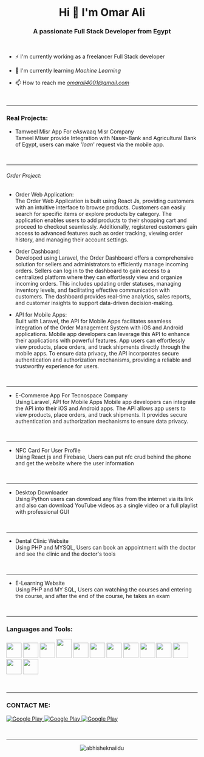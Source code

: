 <h1 align="center">Hi 👋 I'm Omar Ali</h1>
 <h3 align="center">A passionate Full Stack Developer from Egypt</h3>
<br>

- ⚡ I'm currently working as a freelancer Full Stack developer

- 🌱 I'm currently learning *Machine Learning*
- 📫 How to reach me *omarali4001@gmail.com*
<br>
<hr>
<h3 align="left">Real Projects:</h3>


 - Tamweel Misr App For eAswaaq Misr Company <br>
Tameel Miser provide Integration with Naser-Bank and Agricultural Bank of Egypt, users can make '*loan*' request via the mobile app.
<br>
<hr>

<h6 align="left">Order Project:</h3>

- Order Web Application: <br>
The Order Web Application is built using React Js, providing customers with an intuitive interface to browse products. Customers can easily search for specific items or explore products by category. The application enables users to add products to their shopping cart and proceed to checkout seamlessly. Additionally, registered customers gain access to advanced features such as order tracking, viewing order history, and managing their account settings.


- Order Dashboard: <br>
Developed using Laravel, the Order Dashboard offers a comprehensive solution for sellers and administrators to efficiently manage incoming orders. Sellers can log in to the dashboard to gain access to a centralized platform where they can effortlessly view and organize incoming orders. This includes updating order statuses, managing inventory levels, and facilitating effective communication with customers. The dashboard provides real-time analytics, sales reports, and customer insights to support data-driven decision-making.
 

- API for Mobile Apps: <br>
Built with Laravel, the API for Mobile Apps facilitates seamless integration of the Order Management System with iOS and Android applications. Mobile app developers can leverage this API to enhance their applications with powerful features. App users can effortlessly view products, place orders, and track shipments directly through the mobile apps. To ensure data privacy, the API incorporates secure authentication and authorization mechanisms, providing a reliable and trustworthy experience for users.


<br>
<hr>

 - E-Commerce App For Tecnospace Company <br>
Using Laravel, API for Mobile Apps Mobile app developers can integrate the API into their iOS and Android apps. The API allows app users to view products, place orders, and track shipments. It provides secure authentication and authorization mechanisms to ensure data privacy.
<br>
<hr>

- NFC Card For User Profile<br>
Using React js and Firebase, Users can put nfc crud behind the phone and get the website where the user information
<br>
<hr>

- Desktop Downloader<br>
Using Python users can download any files from the internet via its link and also can download YouTube videos as a single video or a full playlist with professional GUI
<br>
<hr>


- Dental Clinic Website<br>
Using PHP and MYSQL, Users can book an appointment with the doctor and see the clinic and the doctor's tools 
<br>
<hr>

- E-Learning Website<br>
Using PHP and MY SQL, Users can watching the courses and entering the course, and after the end of the course, he takes an exam
<br>

<hr>
<h3 align="left">Languages and Tools:</h3>
<p align='left'>
<img src="https://brandslogos.com/wp-content/uploads/images/large/arduino-logo-1.png" width="40" height="40">
<img src="https://upload.wikimedia.org/wikipedia/commons/thumb/c/c3/Python-logo-notext.svg/1869px-Python-logo-notext.svg.png" width="40" height="40">
<img src="https://cdn.icon-icons.com/icons2/2107/PNG/512/file_type_vscode_icon_130084.png" width="40" height="40">
<img src="https://1.bp.blogspot.com/-LgTa-xDiknI/X4EflN56boI/AAAAAAAAPuk/24YyKnqiGkwRS9-_9suPKkfsAwO4wHYEgCLcBGAsYHQ/s0/image9.png" width="40" height="50">
<img src="https://nextsoftware.io/files/images/logos/main/reactjs-logo.png" width="40" height="40">
<img src="https://cdn.freebiesupply.com/logos/large/2x/firebase-1-logo-png-transparent.png" width="40" height="40">
<img src="https://upload.wikimedia.org/wikipedia/commons/thumb/1/18/ISO_C%2B%2B_Logo.svg/1822px-ISO_C%2B%2B_Logo.svg.png" width="40" height="40">
<img src="https://www.logo.wine/a/logo/Linux/Linux-Logo.wine.svg" width="40" height="40">
<img src="https://pngimg.com/uploads/mysql/mysql_PNG23.png" width="40" height="40">
<img src="https://upload.wikimedia.org/wikipedia/commons/thumb/2/27/PHP-logo.svg/2560px-PHP-logo.svg.png" width="40" height="40">
<img src="https://cdn-icons-png.flaticon.com/512/6119/6119533.png" width="40" height="40">
<img src="https://upload.wikimedia.org/wikipedia/fr/thumb/3/3b/Raspberry_Pi_logo.svg/1200px-Raspberry_Pi_logo.svg.png" width="40" height="40">
<img src="https://www.9and9.com/image/webrtc.png" width="40" height="40">
</p>


<br>

<hr>
<!-- Start Section Contact Me -->
<h3> CONTACT ME:</h3>
<p>
  <a href="https://www.facebook.com/profile.php?id=100010820747904" target="_blank">
    <img alt="Google Play" src="https://img.shields.io/badge/Facebook-4267B2.svg?style=for-the-badge&logo=facebook&logoColor=white" />
  </a> 
  <a href="http://Wa.me/201004753538" target="_blank">
    <img alt="Google Play" src="https://img.shields.io/badge/whatsapp-128C7E.svg?style=for-the-badge&logo=whatsapp&logoColor=white" />
  </a> 
  <a href="https://www.linkedin.com/in/omar-ali-290170209/" target="_blank">
    <img alt="Google Play" src="https://img.shields.io/badge/linkedin-0077b5.svg?style=for-the-badge&logo=linkedin&logoColor=white" />
  </a> 
<p>
<!-- End Section Contact Me -->
<br>

<hr>
 <p align="center"> <img src="https://github-readme-stats.vercel.app/api?username=OmarAli70&theme=gotham"  alt="abhisheknaiidu" />
